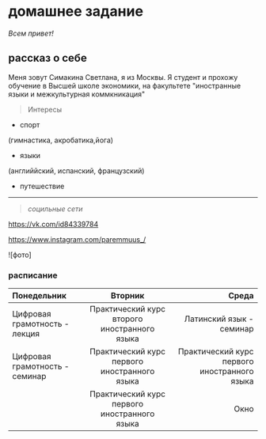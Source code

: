 # домашнее задание
*Всем привет!*

## рассказ о себе 

Меня зовут Симакина Светлана, я из Москвы. Я студент и прохожу обучение в Высшей школе экономики, на факультете "иностранные языки и межкультурная коммкникация" 

> Интересы

* спорт

(гимнастика, акробатика,йога)

* языки

(английйский, испанский, французский)

* путешествие 

***
> *социльные сети*

<https://vk.com/id84339784>

<https://www.instagram.com/paremmuus_/>

![фото]

### расписание 

| Понедельник    | Вторник    | Среда    |
| :----------- | :----------: | -----------: |
| Цифровая грамотность - лекция |Практический курс второго иностранного языка | Латинский язык - семинар |
| Цифровая грамотность - семинар      | Практический курс первого иностранного языка    | Практический курс первого иностранного языка       |
|              | Практический курс первого иностранного языка | Окно  | 

